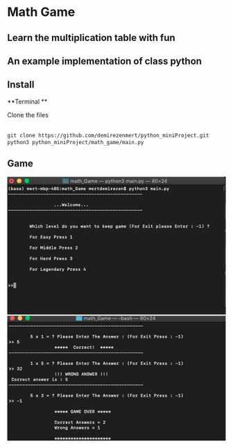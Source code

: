 #  Math Game
## Learn the multiplication table with fun
## An example implementation of class python



## Install

**Terminal **

Clone the files

```

git clone https://github.com/demirezenmert/python_miniProject.git
python3 python_miniProject/math_game/main.py

```

## Game 

<img src="menu.png">
<img src="game.png">


